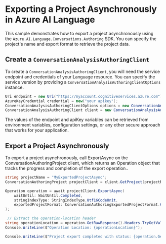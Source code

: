 # Exporting a Project Asynchronously in Azure AI Language

This sample demonstrates how to export a project asynchronously using the `Azure.AI.Language.Conversations.Authoring` SDK. You can specify the project's name and export format to retrieve the project data.

## Create a `ConversationAnalysisAuthoringClient`

To create a `ConversationAnalysisAuthoringClient`, you will need the service endpoint and credentials of your Language resource. You can specify the service version by providing a `ConversationAnalysisAuthoringClientOptions` instance.

```C# Snippet:CreateAuthoringClientForSpecificApiVersion
Uri endpoint = new Uri("https://myaccount.cognitiveservices.azure.com");
AzureKeyCredential credential = new("your apikey");
ConversationAnalysisAuthoringClientOptions options = new ConversationAnalysisAuthoringClientOptions(ConversationAnalysisAuthoringClientOptions.ServiceVersion.V2024_11_15_Preview);
ConversationAnalysisAuthoringClient client = new ConversationAnalysisAuthoringClient(endpoint, credential, options);
```

The values of the endpoint and apiKey variables can be retrieved from environment variables, configuration settings, or any other secure approach that works for your application.

## Export a Project Asynchronously

To export a project asynchronously, call ExportAsync on the ConversationAuthoringProject client, which returns an Operation object that tracks the progress and completion of the export operation..

```C# Snippet:Sample3_ConversationsAuthoring_ExportAsync
string projectName = "MyExportedProjectAsync";
ConversationAuthoringProject projectClient = client.GetProject(projectName);

Operation operation = await projectClient.ExportAsync(
    waitUntil: WaitUntil.Completed,
    stringIndexType: StringIndexType.Utf16CodeUnit,
    exportedProjectFormat: ConversationAuthoringExportedProjectFormat.Conversation
);

 // Extract the operation-location header
string operationLocation = operation.GetRawResponse().Headers.TryGetValue("operation-location", out string location) ? location : null;
Console.WriteLine($"Operation Location: {operationLocation}");

Console.WriteLine($"Project export completed with status: {operation.GetRawResponse().Status}");
```
